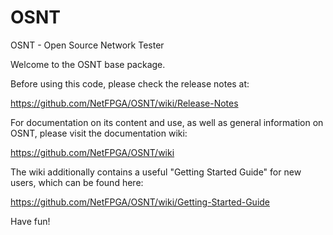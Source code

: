 OSNT
====
OSNT - Open Source Network Tester

Welcome to the OSNT base package.

Before using this code, please check the release notes at:

https://github.com/NetFPGA/OSNT/wiki/Release-Notes

For documentation on its content and use, as well as general
information on OSNT, please visit the documentation wiki:

https://github.com/NetFPGA/OSNT/wiki

The wiki additionally contains a useful "Getting Started Guide"
for new users, which can be found here:

https://github.com/NetFPGA/OSNT/wiki/Getting-Started-Guide

Have fun!
